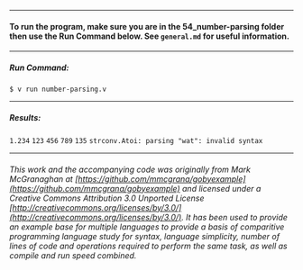 ___
#### To run the program, make sure you are in the 54_number-parsing folder then use the Run Command below. See `general.md` for useful information.
___
##### Run Command:

`$ v run number-parsing.v`
___
##### Results:

`1.234`
`123`
`456`
`789`
`135`
`strconv.Atoi: parsing "wat": invalid syntax`
___

###### This work and the accompanying code was originally from Mark McGranaghan at [https://github.com/mmcgrana/gobyexample](https://github.com/mmcgrana/gobyexample) and licensed under a Creative Commons Attribution 3.0 Unported License [http://creativecommons.org/licenses/by/3.0/](http://creativecommons.org/licenses/by/3.0/). It has been used to provide an example base for multiple languages to provide a basis of comparitive programming language study for syntax, language simplicity, number of lines of code and operations required to perform the same task, as well as compile and run speed combined.